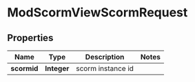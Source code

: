 

# ModScormViewScormRequest


## Properties

| Name | Type | Description | Notes |
|------------ | ------------- | ------------- | -------------|
|**scormid** | **Integer** | scorm instance id |  |



